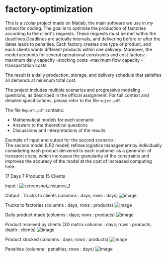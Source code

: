 # factory-optimization
This is a scolar project made on Matlab, the main software we use in my school for coding. The goal is to optimize the production of factories according to the client's requests. These requests must be met within the deadlines.Deadlines are actually intervals, and delivering before or after the dates leads to penalties.
Each factory creates one type of product, and each clients wants different products within one delivery.
Moreover, the model accounts for several operational constraints and cost factors:
-maximum daily capacity
-stocking costs
-maximum flow capacity
-transportation costs

The result is a daily production, storage, and delivery schedule that satisfies all demands at minimum total cost.


The project includes multiple scenarios and progressive modeling questions, as described in the official assignment.
For full context and detailed specifications, please refer to the file `sujet.pdf`.

The file `Report.pdf` contains:
- Mathematical models for each scenario
- Answers to the theoretical questions
- Discussions and interpretations of the results


Exemple of input and output for the second scenario :  
The second model (LP2 model) refines logistics management by individually considering each product delivered to each customer as a generator of transport costs, which increases the granularity of the constraints and improves the accuracy of the model at the cost of increased computing time.

17 Days
7 Products
15 Clients

 
Input :
![screenshot_instance_1](https://github.com/user-attachments/assets/5e20e10a-ee77-43e0-a800-c2187c72a8a4)



Output :
Trucks to clients
(columns : days;
 rows : days)
![image](https://github.com/user-attachments/assets/ccf5a40b-fb37-470d-a0f7-7eafbf0bb0cd)



Trucks to factories 
(columns : days; rows : products)
![image](https://github.com/user-attachments/assets/421ccc24-c75b-4a9f-9552-63d5151e7a06)



Daily product made
(columns : days; rows : products)
![image](https://github.com/user-attachments/assets/0556239c-2bbe-4932-b1ff-2ede7436e380)



Product received by clients
(3D matrix 
columns : days; rows : products; depth : clients)
![image](https://github.com/user-attachments/assets/d3cd402f-443f-4142-8b10-50614357f24a)



Product stocked 
(columns : days; rows : products)
![image](https://github.com/user-attachments/assets/3caba8c8-0f4a-4202-9164-466826b90dbc)



Penalties
(columns : penalties; rows : days)
![image](https://github.com/user-attachments/assets/aae97735-5d14-40a9-97ae-38f22a205ef4)


